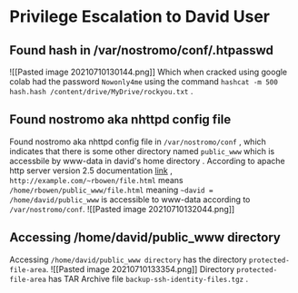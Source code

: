 # Privilege Escalation to David User
## Found hash in /var/nostromo/conf/.htpasswd
![[Pasted image 20210710130144.png]]
Which when cracked using google colab had the password `Nowonly4me` using the command `hashcat -m 500 hash.hash /content/drive/MyDrive/rockyou.txt` .
## Found nostromo aka nhttpd config file
Found nostromo aka nhttpd config file in `/var/nostromo/conf` , which indicates that there is some other directory named `public_www` which is accessbile by www-data 
in david's home directory . According to apache http server version 2.5 documentation [link](https://httpd.apache.org/docs/trunk/howto/public_html.html) , ` http://example.com/~rbowen/file.html` means `/home/rbowen/public_www/file.html`  meaning  `~david = /home/david/public_www` is accessible to www-data according to `/var/nostromo/conf`.
![[Pasted image 20210710132044.png]]
## Accessing /home/david/public_www directory
Accessing `/home/david/public_www directory` has the directory `protected-file-area`. 
![[Pasted image 20210710133354.png]]
Directory `protected-file-area` has TAR Archive file `backup-ssh-identity-files.tgz` .  
